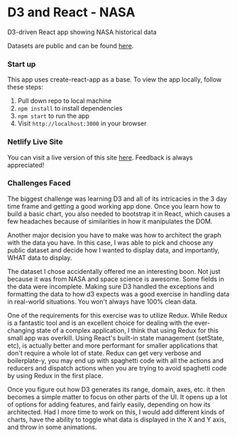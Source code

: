 # D3 and React - NASA 

D3-driven React app showing NASA historical data

Datasets are public and can be found [here](https://data.nasa.gov/browse?limitTo=datasets).

### Start up
This app uses create-react-app as a base. To view the app locally, follow these steps:

1. Pull down repo to local machine
2. `npm install` to install dependencies
3. `npm start` to run the app
4. Visit `http://localhost:3000` in your browser

### Netlify Live Site
You can visit a live version of this site [here](https://loving-swartz-12bd3b.netlify.com/). Feedback is always appreciated!

### Challenges Faced
The biggest challenge was learning D3 and all of its intricacies in the 3 day time frame and getting a good working app done. Once you learn how to build a basic chart, you also needed to bootstrap it in React, which causes a few headaches because of similarities in how it manipulates the DOM. 

Another major decision you have to make was how to architect the graph with the data you have. In this case, I was able to pick and choose any public dataset and decide how I wanted to display data, and importantly, WHAT data to display. 

The dataset I chose accidentally offered me an interesting boon. Not just because it was from NASA and space science is awesome. Some fields in the data were incomplete. Making sure D3 handled the exceptions and formatting the data to how d3 expects was a good exercise in handling data in real-world situations. You won't always have 100% clean data.

One of the requirements for this exercise was to utilize Redux. While Redux is a fantastic tool and is an excellent choice for dealing with the ever-changing state of a complex application, I think that using Redux for this small app was overkill. Using React's built-in state management (setState, etc), is actually better and more performant for smaller applications that don't require a whole lot of state. Redux can get very verbose and boilerplate-y, you may end up with spaghetti code with all the actions and reducers and dispatch actions when you are trying to avoid spaghetti code by using Redux in the first place. 

Once you figure out how D3 generates its range, domain, axes, etc. it then becomes a simple matter to focus on other parts of the UI. It opens up a lot of options for adding features, and fairly easily, depending on how its architected. Had I more time to work on this, I would add different kinds of charts, have the ability to toggle what data is displayed in the X and Y axis, and throw in some animations.

